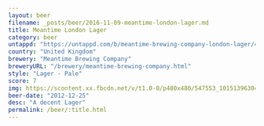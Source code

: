 ```yaml
---
layout: beer
filename: _posts/beer/2016-11-09-meantime-london-lager.md
title: Meantime London Lager
category: beer
untappd: "https://untappd.com/b/meantime-brewing-company-london-lager/42347"
country: "United Kingdom"
brewery: "Meantime Brewing Company"
breweryURL: "/brewery/meantime-brewing-company.html"
style: "Lager - Pale"
score: 7
img: https://scontent.xx.fbcdn.net/v/t1.0-0/p480x480/547553_10151396304058745_42264123_n.jpg?oh=191230b8745084c0b7908ea5ab01a3d2&oe=5B44A3DD
beer-date: "2012-12-25"
desc: "A decent Lager"
permalink: /beer/:title.html
---
```

